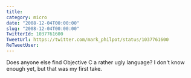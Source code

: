```yaml
---
title: 
category: micro
date: "2008-12-04T00:00:00"
slug: "2008-12-04T00:00:00"
TwitterId: 1037761600
TweetUrl: https://twitter.com/mark_philpot/status/1037761600
ReTweetUser: 
---
```


Does anyone else find Objective C a rather ugly language?  I don't know enough yet, but that was my first take.